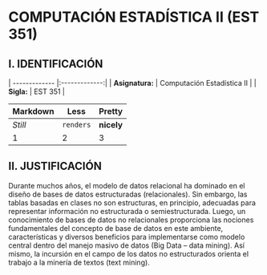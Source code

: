 #  COMPUTACIÓN ESTADÍSTICA II (EST 351)

## I. IDENTIFICACIÓN



| ------------- |:-------------:| 
| **Asignatura:** | Computación Estadística II |
| **Sigla:**      | EST 351 |



Markdown | Less | Pretty
--- | --- | ---
*Still* | `renders` | **nicely**
1 | 2 | 3



## II. JUSTIFICACIÓN
Durante muchos años, el modelo de datos relacional ha dominado en el diseño de bases de datos estructuradas (relacionales). Sin embargo, las tablas basadas en clases no son estructuras, en principio, adecuadas para representar información no estructurada o semiestructurada. Luego, un conocimiento de bases de datos no relacionales proporciona las nociones fundamentales del concepto de base de datos en este ambiente, características y diversos beneficios para implementarse como modelo central dentro del manejo masivo de datos (Big Data – data mining). Así mismo, la incursión en el campo de los datos no estructurados orienta el trabajo a la minería de textos (text mining). 

